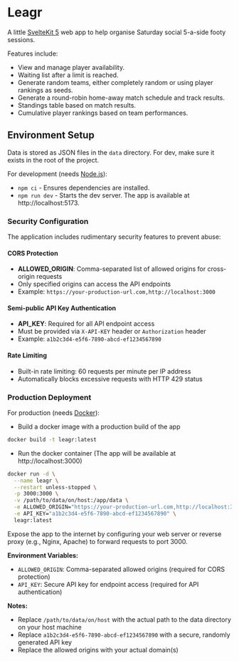 # Leagr

A little [SvelteKit 5](https://svelte.dev/) web app to help organise Saturday social 5-a-side footy sessions.

Features include:

- View and manage player availability.
- Waiting list after a limit is reached.
- Generate random teams, either completely random or using player rankings as seeds.
- Generate a round-robin home-away match schedule and track results.
- Standings table based on match results.
- Cumulative player rankings based on team performances.

## Environment Setup

Data is stored as JSON files in the `data` directory. For dev, make sure it exists in the root of the project.

For development (needs [Node.js](https://nodejs.org/en)):

- `npm ci` - Ensures dependencies are installed.
- `npm run dev` - Starts the dev server. The app is available at http://localhost:5173.

### Security Configuration

The application includes rudimentary security features to prevent abuse:

#### CORS Protection
- **ALLOWED_ORIGIN**: Comma-separated list of allowed origins for cross-origin requests
- Only specified origins can access the API endpoints
- Example: `https://your-production-url.com,http://localhost:3000`

#### Semi-public API Key Authentication
- **API_KEY**: Required for all API endpoint access
- Must be provided via `X-API-KEY` header or `Authorization` header
- Example: `a1b2c3d4-e5f6-7890-abcd-ef1234567890`

#### Rate Limiting
- Built-in rate limiting: 60 requests per minute per IP address
- Automatically blocks excessive requests with HTTP 429 status

### Production Deployment

For production (needs [Docker](https://www.docker.com/)):

- Build a docker image with a production build of the app
```bash
docker build -t leagr:latest
```

- Run the docker container (The app will be available at http://localhost:3000)
```bash
docker run -d \
  --name leagr \
  --restart unless-stopped \
  -p 3000:3000 \
  -v /path/to/data/on/host:/app/data \
  -e ALLOWED_ORIGIN="https://your-production-url.com,http://localhost:3000" \
  -e API_KEY="a1b2c3d4-e5f6-7890-abcd-ef1234567890" \
  leagr:latest
```
Expose the app to the internet by configuring your web server or reverse proxy (e.g., Nginx, Apache) to forward requests to port 3000.

**Environment Variables:**
- `ALLOWED_ORIGIN`: Comma-separated allowed origins (required for CORS protection)
- `API_KEY`: Secure API key for endpoint access (required for API authentication)

**Notes:**
- Replace `/path/to/data/on/host` with the actual path to the data directory on your host machine
- Replace `a1b2c3d4-e5f6-7890-abcd-ef1234567890` with a secure, randomly generated API key
- Replace the allowed origins with your actual domain(s)
